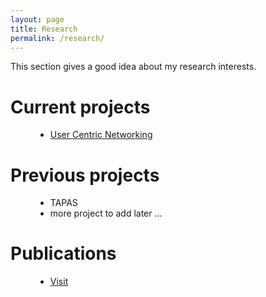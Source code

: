 ```yaml
---
layout: page
title: Research 
permalink: /research/
---
```

This section gives a good idea about my research interests. 

<dl>
  <dt><h1>Current projects</h1></dt>
    <dd> 
      <ul>
       <li><a href="http://usercentricnetworking.eu">User Centric Networking</a> </li>
      </ul>
     </dd>
    </dt>
  <dt><h1>Previous projects</h1></dt>
    <dd> 
      <ul>
       <li>TAPAS</li>
       <li>more project to add later ...</li>
      </ul>
     </dd>
    </dt>
  <dt><h1>Publications</h1></dt>
    <dd> 
      <ul>
       <li><a href="http://www.ncl.ac.uk/computing/people/profile/carlos.molina">Visit</a> </li>
      </ul>
     </dd>
    </dt>
</dl>



<!-- For the time being you can visit my                                             -->
<!-- [old home page](http://www.ncl.ac.uk/computing/people/profile/carlos.molina) at -->
